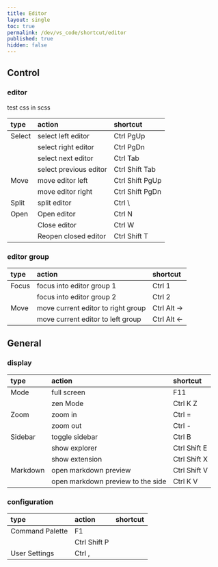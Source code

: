 ```yaml
---
title: Editor
layout: single
toc: true
permalink: /dev/vs_code/shortcut/editor
published: true
hidden: false
---
```


## Control

### editor

test css in scss

| type | action | shortcut |
| :-   | :-     | :-       |
| Select | select left editor     | <span class="kc_rd">Ctrl</span> <span class="kc_gr">PgUp</span> |
|        | select right editor    | <span class="kc_rd">Ctrl</span> <span class="kc_gr">PgDn</span> |
|        | select next editor     | <span class="kc_rd">Ctrl</span> <span class="kc_gr">Tab</span>  |
|        | select previous editor | <span class="kc_rd">Ctrl</span> <span class="kc_rd">Shift</span> <span class="kc_gr">Tab</span> |
| Move | move editor left  | <span class="kc_rd">Ctrl</span> <span class="kc_rd">Shift</span> <span class="kc_gr">PgUp</span> |
|      | move editor right | <span class="kc_rd">Ctrl</span> <span class="kc_rd">Shift</span> <span class="kc_gr">PgDn</span> |
| Split | split editor | <span class="kc_rd">Ctrl</span> <span class="kc_bl">\\</span> |
| Open | Open editor          | <span class="kc_rd">Ctrl</span> <span class="kc_or">N</span> |
|      | Close editor         | <span class="kc_rd">Ctrl</span> <span class="kc_or">W</span> |
|      | Reopen closed editor | <span class="kc_rd">Ctrl</span> <span class="kc_rd">Shift</span> <span class="kc_or">T</span> |

### editor group

| type | action | shortcut |
| :-   | :-     | :-       |
| Focus | focus into editor group 1 | <span class="kc_rd">Ctrl</span> <span class="kc_bl">1</span> |
|       | focus into editor group 2 | <span class="kc_rd">Ctrl</span> <span class="kc_bl">2</span> |
| Move | move current editor to right group | <span class="kc_rd">Ctrl</span> <span class="kc_rd">Alt</span> <span class="kc_bl">→</span> |
|      | move current editor to left group  | <span class="kc_rd">Ctrl</span> <span class="kc_rd">Alt</span> <span class="kc_bl">←</span> |

## General

### display
  
| type | action | shortcut |
| :-   | :-     | :-       |
| Mode | full screen | <span class="kc_gr">F11</span>      |
|      | zen Mode    | <span class="kc_rd">Ctrl</span> <span class="kc_or">K</span> <span class="kc_or">Z</span> |
| Zoom | zoom in  | <span class="kc_rd">Ctrl</span> <span class="kc_bl">=</span> |
|      | zoom out | <span class="kc_rd">Ctrl</span> <span class="kc_bl">-</span> |
| Sidebar | toggle sidebar | <span class="kc_rd">Ctrl</span> <span class="kc_or">B</span>       |
|         | show explorer  | <span class="kc_rd">Ctrl</span> <span class="kc_rd">Shift</span> <span class="kc_or">E</span> |
|         | show extension | <span class="kc_rd">Ctrl</span> <span class="kc_rd">Shift</span> <span class="kc_or">X</span> |
| Markdown | open markdown preview             | <span class="kc_rd">Ctrl</span> <span class="kc_rd">Shift</span> <span class="kc_or">V</span> |
|          | open markdown preview to the side | <span class="kc_rd">Ctrl</span> <span class="kc_or">K</span> <span class="kc_or">V</span>     |

### configuration

| type | action | shortcut |
| :-   | :-     | :-       |
| Command Palette | F1           |
|                 | <span class="kc_rd">Ctrl</span> <span class="kc_rd">Shift</span> <span class="kc_or">P</span> |
| User Settings   | <span class="kc_rd">Ctrl</span> <span class="kc_bl">,</span>       |
